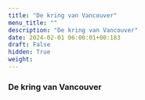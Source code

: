 ```yaml
---
title: "De kring van Vancouver"
menu_title: ""
description: "De kring van Vancouver"
date: 2024-02-01 06:00:01+00:183
draft: False
hidden: True
weight:
---
```

### De kring van Vancouver
